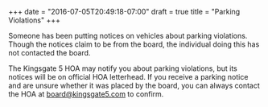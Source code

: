 +++
date = "2016-07-05T20:49:18-07:00"
draft = true
title = "Parking Violations"
+++ 

Someone has been putting notices on vehicles about parking violations. Though the notices claim to be from the board, the individual doing this has not contacted the board.

The Kingsgate 5 HOA may notify you about parking violations, but its notices will be on official HOA letterhead. If you receive a parking notice and are unsure whether it was placed by the board, you can always contact the HOA at [board@kingsgate5.com](mailto:board@kingsgate5.com) to confirm.

<!--more-->


